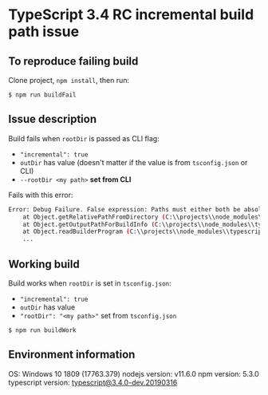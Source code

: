 # TypeScript 3.4 RC incremental build path issue

## To reproduce failing build

Clone project, `npm install`, then run:

```
$ npm run buildFail
```


## Issue description

Build fails when `rootDir` is passed as CLI flag:

 * `"incremental": true`
 * `outDir` has value (doesn't matter if the value is from `tsconfig.json` or CLI)
 * `--rootDir <my path>` **set from CLI**

Fails with this error:

```bash
Error: Debug Failure. False expression: Paths must either both be absolute or both be relative
    at Object.getRelativePathFromDirectory (C:\\projects\\node_modules\\typescript\\lib\\tsc.js:12393:15)
    at Object.getOutputPathForBuildInfo (C:\\projects\\node_modules\\typescript\\lib\\tsc.js:67425:55)
    at Object.readBuilderProgram (C:\\projects\\node_modules\\typescript\\lib\\tsc.js:76379:32)
    ...
```


## Working build

Build works when `rootDir` is set in `tsconfig.json`:
 * `"incremental": true`
 * `outDir` has value
 * `"rootDir": "<my path>"` set from `tsconfig.json`

```
$ npm run buildWork
```


## Environment information

OS: Windows 10 1809 (17763.379)
nodejs version: v11.6.0
npm version: 5.3.0
typescript version: typescript@3.4.0-dev.20190316
